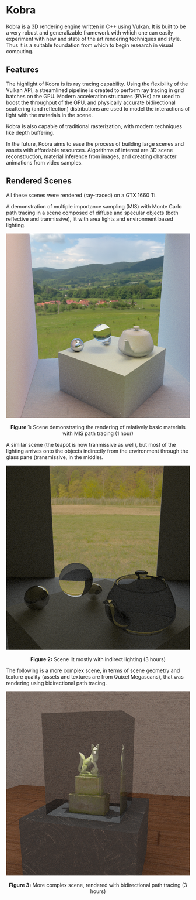 # Kobra

Kobra is a 3D rendering engine written in C++ using Vulkan. It is built to be a
very robust and generalizable framework with which one can easily experiment
with new and state of the art rendering techniques and style. Thus it is a
suitable foundation from which to begin research in visual computing.

## Features

The highlight of Kobra is its ray tracing capability. Using the flexibility of
the Vulkan API, a streamlined pipeline is created to perform ray tracing in
grid batches on the GPU. Modern acceleration structures (BVHs) are used to boost
the throughput of the GPU, and physically accurate bidirectional scattering (and
reflection) distributions are used to model the interactions of light with the
materials in the scene.

Kobra is also capable of traditional rasterization, with modern techniques like
depth buffering.

In the future, Kobra aims to ease the process of building large scenes and
assets with affordable resources. Algorithms of interest are 3D scene
reconstruction, material inference from images, and creating character
animations from video samples.

## Rendered Scenes

All these scenes were rendered (ray-traced) on a GTX 1660 Ti.

A demonstration of multiple importance sampling (MIS) with Monte Carlo path
tracing in a scene composed of diffuse and specular objects (both reflective and
tranmissive), lit with area lights and environment based lighting.

<p align = "center">
	<img src = "media/capture_6.png">
</p>

<p align = "center">
	<b>Figure 1:</b> Scene demonstrating the rendering of relatively basic materials with MIS path tracing (1 hour)
</p>

A similar scene (the teapot is now tranmissive as well), but most of the
lighting arrives onto the objects indirectly from the environment through the
glass pane (transmissive, in the middle).

<p align = "center">
	<img src = "media/capture_7.png">
</p>

<p align = "center">
	<b>Figure 2:</b> Scene lit mostly with indirect lighting (3 hours)
</p>

The following is a more complex scene, in terms of scene geometry and
texture quality (assets and textures are from Quixel Megascans), that was
rendering using bidirectional path tracing.

<p align = "center">
	<img src = "media/capture_10.png">
</p>

<p align = "center">
	<b>Figure 3:</b> More complex scene, rendered with bidirectional path tracing (3 hours)
</p>
